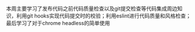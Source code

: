 ​        本周主要学习了发布代码之前代码质量检查以及git提交检查等代码集成周边知识，利用git hooks实现代码提交时的校验；利用eslint进行代码质量和风格检查；最后学习了对于chrome headless的简单使用